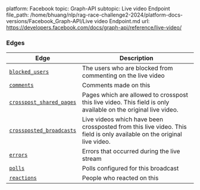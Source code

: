 platform: Facebook
topic: Graph-API
subtopic: Live video Endpoint
file_path: /home/bhuang/nlp/rag-race-challenge2-2024/platform-docs-versions/Facebook_Graph-API/Live video Endpoint.md
url: https://developers.facebook.com/docs/graph-api/reference/live-video/


### Edges

| Edge | Description |
| --- | --- |
| [`blocked_users`](https://developers.facebook.com/docs/graph-api/reference/live-video/blocked_users/) | The users who are blocked from commenting on the live video |
| [`comments`](https://developers.facebook.com/docs/graph-api/reference/live-video/comments/) | Comments made on this |
| [`crosspost_shared_pages`](https://developers.facebook.com/docs/graph-api/reference/live-video/crosspost_shared_pages/) | Pages which are allowed to crosspost this live video. This field is only available on the original live video. |
| [`crossposted_broadcasts`](https://developers.facebook.com/docs/graph-api/reference/live-video/crossposted_broadcasts/) | Live videos which have been crossposted from this live video. This field is only available on the original live video. |
| [`errors`](https://developers.facebook.com/docs/graph-api/reference/live-video/errors/) | Errors that occurred during the live stream |
| [`polls`](https://developers.facebook.com/docs/graph-api/reference/live-video/polls/) | Polls configured for this broadcast |
| [`reactions`](https://developers.facebook.com/docs/graph-api/reference/live-video/reactions/)[](#) | People who reacted on this |